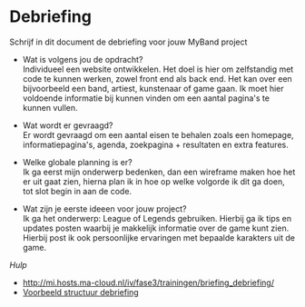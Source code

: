 # Debriefing

Schrijf in dit document de debriefing voor jouw MyBand project

* Wat is volgens jou de opdracht?<br>
Individueel een website ontwikkelen. Het doel is hier om zelfstandig met code te kunnen werken, zowel front end als back end. Het kan over een bijvoorbeeld een band, artiest, kunstenaar of game gaan. Ik moet hier voldoende informatie bij kunnen vinden om een aantal pagina's te kunnen vullen.

* Wat wordt er gevraagd?<br>
Er wordt gevraagd om een aantal eisen te behalen zoals een homepage, informatiepagina's, agenda, zoekpagina + resultaten en extra features. 

* Welke globale planning is er?<br>
Ik ga eerst mijn onderwerp bedenken, dan een wireframe maken hoe het er uit gaat zien, hierna plan ik in hoe op welke volgorde ik dit ga doen, tot slot begin in aan de code.

* Wat zijn je eerste ideeen voor jouw project?<br>
Ik ga het onderwerp: League of Legends gebruiken. Hierbij ga ik tips en updates posten waarbij je makkelijk informatie over de game kunt zien. Hierbij post ik ook persoonlijke ervaringen met bepaalde karakters uit de game.

*Hulp*
* http://mi.hosts.ma-cloud.nl/iv/fase3/trainingen/briefing_debriefing/
* [Voorbeeld structuur debriefing](http://members.quicknet.nl/p.devries1/OpzetDebriefing.pdf)
